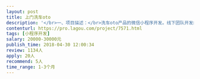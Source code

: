 ```yaml
---                
layout: post       
title: 上门洗车oto           
description: '</br>一、项目描述：</br>洗车oto产品的微信小程序开发。线下团队开发的线上平台，客户线上预约下单，线上客户沟通，以及订单查看，完成闭环支付。</br>二、主要功能点：</br>见图。</br>三、可参考产品：</br>各类洗车app</br>四、人员要求：</br>1、有微信小程序的开发经验；</br>2、Java springcloud 框架</br>3、良好的沟通能力和契约精神。</br>'     
contenturl: https://pro.lagou.com/project/7571.html      
tags: [小程序开发]            
salary: 20000-30000元          
publish_time: 2018-04-30 12:00:34         
review: 1134人                   
apply: 20人                   
recommend: 5人                   
time_range: 1-3个月              
---                 
```

